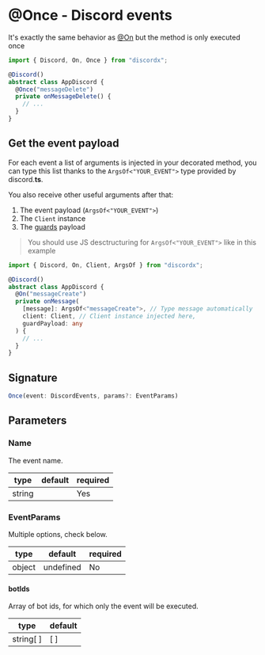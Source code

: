 # @Once - Discord events

It's exactly the same behavior as [@On](/docs/decorators/general/on) but the method is only executed once

```typescript
import { Discord, On, Once } from "discordx";

@Discord()
abstract class AppDiscord {
  @Once("messageDelete")
  private onMessageDelete() {
    // ...
  }
}
```

## Get the event payload

For each event a list of arguments is injected in your decorated method, you can type this list thanks to the `ArgsOf<"YOUR_EVENT">` type provided by discord.**ts**.

You also receive other useful arguments after that:

1. The event payload (`ArgsOf<"YOUR_EVENT">`)
2. The `Client` instance
3. The [guards](/docs/decorators/general/guard) payload

> You should use JS desctructuring for `ArgsOf<"YOUR_EVENT">` like in this example

```typescript
import { Discord, On, Client, ArgsOf } from "discordx";

@Discord()
abstract class AppDiscord {
  @On("messageCreate")
  private onMessage(
    [message]: ArgsOf<"messageCreate">, // Type message automatically
    client: Client, // Client instance injected here,
    guardPayload: any
  ) {
    // ...
  }
}
```

## Signature

```ts
Once(event: DiscordEvents, params?: EventParams)
```

## Parameters

### Name

The event name.

| type   | default | required |
| ------ | ------- | -------- |
| string |         | Yes      |

### EventParams

Multiple options, check below.

| type   | default   | required |
| ------ | --------- | -------- |
| object | undefined | No       |

#### botIds

Array of bot ids, for which only the event will be executed.

| type      | default |
| --------- | ------- |
| string[ ] | [ ]     |
